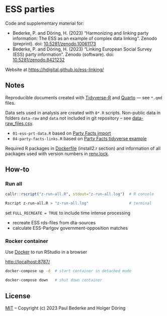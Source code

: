 # ESS parties

Code and supplementary material for:

- Bederke, P. and Döring, H. (2023) “Harmonizing and linking party information: The ESS as an example of complex data linking”. Zenodo (preprint). doi: [10.5281/zenodo.10061173](https://doi.org/10.5281/zenodo.10061173)
- Bederke, P. and Döring, H. (2023) “Linking European Social Survey (ESS) party information”. Zenodo (software). doi: [10.5281/zenodo.8421232](https://doi.org/10.5281/zenodo.8421232)

Website at <https://hdigital.github.io/ess-linking/>

## Notes

Reproducible documents created with [Tidyverse-R](https://www.tidyverse.org/) and [Quarto](https://quarto.org/) — see `*.qmd` files.

Data sets used in analysis are created with `0*.R` scripts. Non-public data in folders `data-raw` and `data` not included in git repository – see [data-raw_files.csv](/data/00-data-raw_files.csv).

- `01-ess-prt-data.R` based on [Party Facts import](https://github.com/hdigital/partyfactsdata/blob/main/import/essprtv/01-ess-prt-raw.R)
- `04-party-facts-links.R` based on [Party Facts tidyverse example](https://partyfacts.herokuapp.com/download/)

Required R packages in [Dockerfile](/Dockerfile) (install2.r section) and information of all packages used with version numbers in [renv.lock](/renv.lock).

## How-to

### Run all

```R
callr::rscript("z-run-all.R", stdout="z-run-all.log")  # R console
```

```sh
Rscript z-run-all.R > "z-run-all.log"                  # terminal
```

set `FULL_RECREATE = TRUE` to include time intense processing

- recreate ESS rds-files from dta-sources
- calculate ESS-Parlgov government-opposition matches

### Rocker container

Use [Docker](https://docs.docker.com/get-docker/) to run RStudio in a browser

<http://localhost:8787/>

```sh
docker-compose up -d  # start container in detached mode

docker-compose down   # shut down container
```

## License

[MIT](https://choosealicense.com/licenses/mit/) – Copyright (c) 2023 Paul Bederke and Holger Döring
